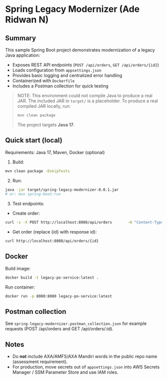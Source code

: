 # Spring Legacy Modernizer (Ade Ridwan N)

## Summary
This sample Spring Boot project demonstrates modernization of a legacy Java application:
- Exposes REST API endpoints (`POST /api/orders`, `GET /api/orders/{id}`)
- Loads configuration from `appsettings.json`
- Provides basic logging and centralized error handling
- Containerized with `Dockerfile`
- Includes a Postman collection for quick testing

> NOTE: This environment could not compile Java to produce a real JAR. The included JAR in `target/` is a placeholder. To produce a real compiled JAR locally, run:
>
> ```bash
> mvn clean package
> ```
>
> The project targets **Java 17**.

## Quick start (local)

Requirements: Java 17, Maven, Docker (optional)

1. Build:
```bash
mvn clean package -DskipTests
```

2. Run:
```bash
java -jar target/spring-legacy-modernizer-0.0.1.jar
# or: mvn spring-boot:run
```

3. Test endpoints:
- Create order:
```bash
curl -s -X POST http://localhost:8080/api/orders       -H "Content-Type: application/json"       -d '{"customerName":"Alice","items":["item-1","item-2"],"total":120.5}'
```

- Get order (replace {id} with response id):
```bash
curl http://localhost:8080/api/orders/{id}
```

## Docker

Build image:
```bash
docker build -t legacy-po-service:latest .
```

Run container:
```bash
docker run -p 8080:8080 legacy-po-service:latest
```

## Postman collection
See `spring-legacy-modernizer.postman_collection.json` for example requests (POST /api/orders and GET /api/orders/:id).

## Notes
- Do **not** include AXA/AMFS/AXA Mandiri words in the public repo name (assessment requirement).
- For production, move secrets out of `appsettings.json` into AWS Secrets Manager / SSM Parameter Store and use IAM roles.
